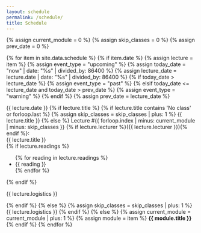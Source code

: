 ```yaml
---
layout: schedule
permalink: /schedule/
title: Schedule
---
```


{% assign current_module = 0 %}
{% assign skip_classes = 0 %}
{% assign prev_date = 0 %}

{% for item in site.data.schedule %}
{% if item.date %}
{% assign lecture = item %}
{% assign event_type = "upcoming" %}
{% assign today_date = "now" | date: "%s" | divided_by: 86400 %}
{% assign lecture_date = lecture.date | date: "%s" | divided_by: 86400 %}
{% if today_date > lecture_date %}
    {% assign event_type = "past" %}
{% elsif today_date <= lecture_date and today_date > prev_date %}
    {% assign event_type = "warning" %}
{% endif %}
{% assign prev_date = lecture_date %}

<tr class="{{ event_type }}">
    <th scope="row">{{ lecture.date }}</th>
    {% if lecture.title %}
        {% if lecture.title contains 'No class' or forloop.last %}
        {% assign skip_classes = skip_classes | plus: 1 %}
        <td colspan="4" align="center">{{ lecture.title }}</td>
        {% else %}
        <td>
            Lecture #{{ forloop.index | minus: current_module | minus: skip_classes }}
            {% if lecture.lecturer %}({{ lecture.lecturer }}){% endif %}:
            <br />
            {{ lecture.title }}
            <br />
        </td>
        <td>
            {% if lecture.readings %}
            <ul>
            {% for reading in lecture.readings %}
                <li>{{ reading }}</li>
            {% endfor %}
            </ul>
            {% endif %}
        </td>
        <td>
            <p>{{ lecture.logistics }}</p>
        </td>
        {% endif %}
    {% else %}
        {% assign skip_classes = skip_classes | plus: 1 %}
        <td colspan="4" align="center">{{ lecture.logistics }}</td>
    {% endif %}
</tr>
{% else %}
{% assign current_module = current_module | plus: 1 %}
{% assign module = item %}
<tr class="info">
    <td colspan="5" align="center"><strong>{{ module.title }}</strong></td>
</tr>
{% endif %}
{% endfor %}

